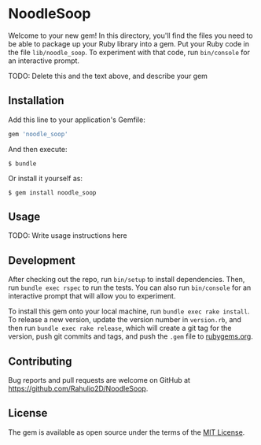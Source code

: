 # NoodleSoop

Welcome to your new gem! In this directory, you'll find the files you need to be able to package up your Ruby library into a gem. Put your Ruby code in the file `lib/noodle_soop`. To experiment with that code, run `bin/console` for an interactive prompt.

TODO: Delete this and the text above, and describe your gem

## Installation

Add this line to your application's Gemfile:

```ruby
gem 'noodle_soop'
```

And then execute:

    $ bundle

Or install it yourself as:

    $ gem install noodle_soop

## Usage

TODO: Write usage instructions here

## Development

After checking out the repo, run `bin/setup` to install dependencies. Then, run `bundle exec rspec` to run the tests. You can also run `bin/console` for an interactive prompt that will allow you to experiment.

To install this gem onto your local machine, run `bundle exec rake install`. To release a new version, update the version number in `version.rb`, and then run `bundle exec rake release`, which will create a git tag for the version, push git commits and tags, and push the `.gem` file to [rubygems.org](https://rubygems.org).

## Contributing

Bug reports and pull requests are welcome on GitHub at https://github.com/Rahulio2D/NoodleSoop.

## License

The gem is available as open source under the terms of the [MIT License](https://opensource.org/licenses/MIT).
